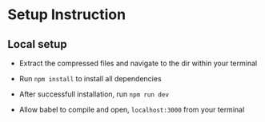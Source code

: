 # Setup Instruction

## Local setup

- Extract the compressed files and navigate to the dir within your terminal

- Run `npm install` to install all dependencies

- After successfull installation, run `npm run dev`

- Allow babel to compile and open, `localhost:3000` from your terminal
